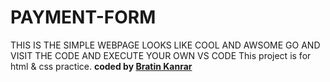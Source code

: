 # PAYMENT-FORM
THIS IS THE SIMPLE WEBPAGE LOOKS LIKE COOL AND AWSOME GO AND VISIT THE CODE AND EXECUTE YOUR OWN VS CODE
This project is for html &amp; css practice. 
<b>coded by [Bratin Kanrar](https://github.com/bratinkanrar)</b>

